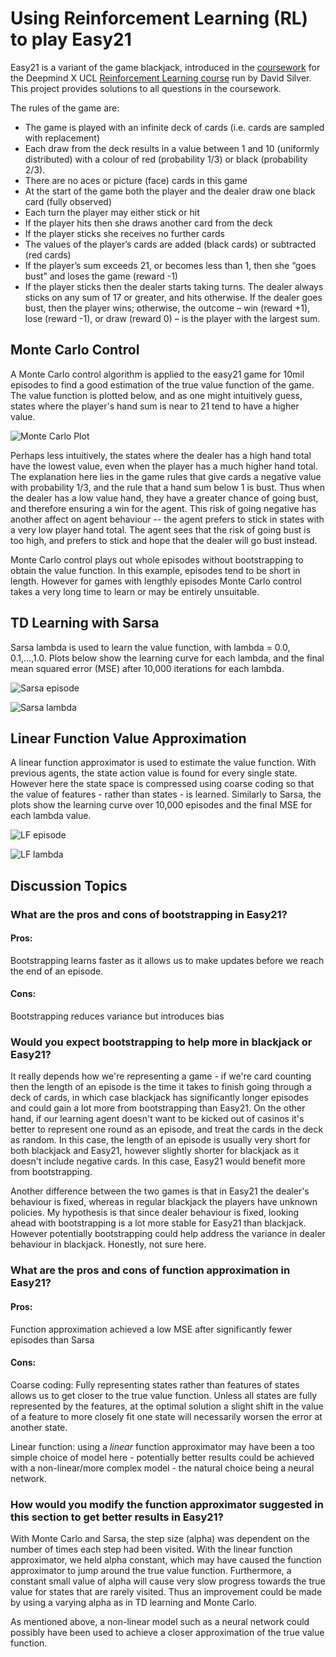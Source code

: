 # Using Reinforcement Learning (RL) to play Easy21 

Easy21 is a variant of the game blackjack, introduced in the [coursework](https://www.davidsilver.uk/wp-content/uploads/2020/03/Easy21-Johannes.pdf) for the Deepmind X UCL [Reinforcement Learning course](https://deepmind.com/learning-resources/-introduction-reinforcement-learning-david-silver) run by David Silver. This project provides solutions to all questions in the coursework.

The rules of the game are:

- The game is played with an infinite deck of cards (i.e. cards are sampled
with replacement)
- Each draw from the deck results in a value between 1 and 10 (uniformly
distributed) with a colour of red (probability 1/3) or black (probability
2/3).
- There are no aces or picture (face) cards in this game
- At the start of the game both the player and the dealer draw one black
card (fully observed)
- Each turn the player may either stick or hit
- If the player hits then she draws another card from the deck
- If the player sticks she receives no further cards
- The values of the player’s cards are added (black cards) or subtracted (red
cards)
- If the player’s sum exceeds 21, or becomes less than 1, then she “goes
bust” and loses the game (reward -1)
- If the player sticks then the dealer starts taking turns. The dealer always
sticks on any sum of 17 or greater, and hits otherwise. If the dealer goes
bust, then the player wins; otherwise, the outcome – win (reward +1),
lose (reward -1), or draw (reward 0) – is the player with the largest sum.

## Monte Carlo Control

A Monte Carlo control algorithm is applied to the easy21 game for 10mil episodes to find a good estimation of the true value function of the game. The value function is plotted below, and as one might intuitively guess, states where the player's hand sum is near to 21 tend to have a higher value. 

![Monte Carlo Plot](/plots/Q_star.png)

Perhaps less intuitively, the states where the dealer has a high hand total have the lowest value, even when the player has a much higher hand total. The explanation here lies in the game rules that give cards a negative value with probability 1/3, and the rule that a hand sum below 1 is bust. Thus when the dealer has a low value hand, they have a greater chance of going bust, and therefore ensuring a win for the agent. This risk of going negative has another affect on agent behaviour -- the agent prefers to stick in states with a very low player hand total. The agent sees that the risk of going bust is too high, and prefers to stick and hope that the dealer will go bust instead.

Monte Carlo control plays out whole episodes without bootstrapping to obtain the value function. In this example, episodes tend to be short in length. However for games with lengthly episodes Monte Carlo control takes a very long time to learn or may be entirely unsuitable. 

## TD Learning with Sarsa

Sarsa lambda is used to learn the value function, with lambda = 0.0, 0.1,...,1.0. Plots below show the learning curve for each lambda, and the final mean squared error (MSE) after 10,000 iterations for each lambda.

![Sarsa episode](/plots/Sarsa_episode_error.png)

![Sarsa lambda](/plots/Sarsalambda_error.png)

## Linear Function Value Approximation

A linear function approximator is used to estimate the value function. With previous agents, the state action value is found for every single state. However here the state space is compressed using coarse coding so that the value of features - rather than states - is learned. Similarly to Sarsa, the plots show the learning curve over 10,000 episodes and the final MSE for each lambda value.

![LF episode](/plots/FunctionApprox_episode_error.png)

![LF lambda](/plots/FunctionApproxlambda_error.png)

## Discussion Topics

### What are the pros and cons of bootstrapping in Easy21?

#### Pros:
Bootstrapping learns faster as it allows us to make updates before we reach the end of an episode. 

#### Cons:
Bootstrapping reduces variance but introduces bias

### Would you expect bootstrapping to help more in blackjack or Easy21?
It really depends how we're representing a game - if we're card counting then the length of an episode is the time it takes to finish going through a deck of cards, in which case blackjack has significantly longer episodes and could gain a lot more from bootstrapping than Easy21. On the other hand, if our learning agent doesn't want to be kicked out of casinos it's better to represent one round as an episode, and treat the cards in the deck as random. In this case, the length of an episode is usually very short for both blackjack and Easy21, however slightly shorter for blackjack as it doesn't include negative cards. In this case, Easy21 would benefit more from bootstrapping.

Another difference between the two games is that in Easy21 the dealer's behaviour is fixed, whereas in regular blackjack the players have unknown policies. My hypothesis is that since dealer behaviour is fixed, looking ahead with bootstrapping is a lot more stable for Easy21 than blackjack. However potentially bootstrapping could help address the variance in dealer behaviour in blackjack. Honestly, not sure here.

### What are the pros and cons of function approximation in Easy21?

#### Pros:
Function approximation achieved a low MSE after significantly fewer episodes than Sarsa

#### Cons:
Coarse coding: Fully representing states rather than features of states allows us to get closer to the true value function. Unless all states are fully represented by the features, at the optimal solution a slight shift in the value of a feature to more closely fit one state will necessarily worsen the error at another state.

Linear function: using a _linear_ function approximator may have been a too simple choice of model here - potentially better results could be achieved with a non-linear/more complex model - the natural choice being a neural network.


### How would you modify the function approximator suggested in this section to get better results in Easy21?
With Monte Carlo and Sarsa, the step size (alpha) was dependent on the number of times each step had been visited. With the linear function approximator, we held alpha constant, which may have caused the function approximator to jump around the true value function. Furthermore, a constant small value of alpha will cause very slow progress towards the true value for states that are rarely visited. Thus an improvement could be made by using a varying alpha as in TD learning and Monte Carlo.

As mentioned above, a non-linear model such as a neural network could possibly have been used to achieve a closer approximation of the true value function.
